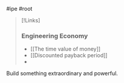 #ipe #root 

>[!Links]
>### **Engineering Economy**
>- [[The time value of money]]
>- [[Discounted payback period]]
>- 


Build something extraordinary and powerful.
